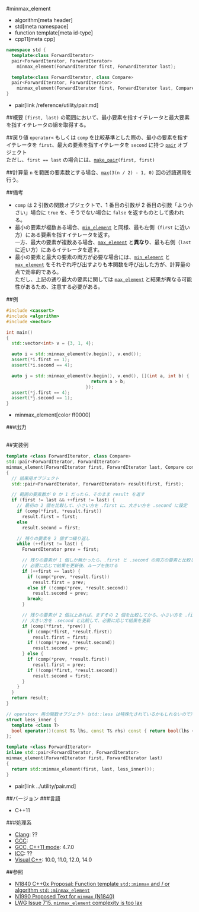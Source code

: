 #minmax_element
* algorithm[meta header]
* std[meta namespace]
* function template[meta id-type]
* cpp11[meta cpp]

```cpp
namespace std {
  template<class ForwardIterator>
  pair<ForwardIterator, ForwardIterator>
    minmax_element(ForwardIterator first, ForwardIterator last);

  template<class ForwardIterator, class Compare>
  pair<ForwardIterator, ForwardIterator>
    minmax_element(ForwardIterator first, ForwardIterator last, Compare comp);
}
```
* pair[link /reference/utility/pair.md]

##概要
`[first, last)` の範囲において、最小要素を指すイテレータと最大要素を指すイテレータの組を取得する。


##戻り値
`operator<` もしくは `comp` を比較基準とした際の、最小の要素を指すイテレータを `first`、最大の要素を指すイテレータを `second` に持つ [`pair`](/reference/utility/pair.md) オブジェクト  
ただし、`first == last` の場合には、[`make_pair`](/reference/utility/make_pair.md)`(first, first)`


##計算量
`n` を範囲の要素数とする場合、[`max`](max.md)`(3(n / 2) - 1, 0)` 回の述語適用を行う。


##備考
- `comp` は 2 引数の関数オブジェクトで、1 番目の引数が 2 番目の引数「より小さい」場合に `true` を、そうでない場合に `false` を返すものとして扱われる。
- 最小の要素が複数ある場合、[`min_element`](min_element.md) と同様、最も左側（`first` に近い方）にある要素を指すイテレータを返す。  
	一方、最大の要素が複数ある場合、[`max_element`](max_element.md) と**異なり**、最も右側（`last` に近い方）にあるイテレータを返す。
- 最小の要素と最大の要素の両方が必要な場合には、[`min_element`](min_element.md) と [`max_element`](max_element.md) をそれぞれ呼び出すよりも本関数を呼び出した方が、計算量の点で効率的である。  
	ただし、上記の通り最大の要素に関しては [`max_element`](max_element.md) と結果が異なる可能性があるため、注意する必要がある。


##例
```cpp
#include <cassert>
#include <algorithm>
#include <vector>

int main()
{
  std::vector<int> v = {3, 1, 4};

  auto i = std::minmax_element(v.begin(), v.end());
  assert(*i.first == 1);
  assert(*i.second == 4);

  auto j = std::minmax_element(v.begin(), v.end(), [](int a, int b) {
                                return a > b;
                              });
  assert(*j.first == 4);
  assert(*j.second == 1);
}
```
* minmax_element[color ff0000]

###出力
```
```


##実装例
```cpp
template <class ForwardIterator, class Compare>
std::pair<ForwardIterator, ForwardIterator>
minmax_element(ForwardIterator first, ForwardIterator last, Compare comp)
{
  // 結果用オブジェクト
  std::pair<ForwardIterator, ForwardIterator> result(first, first);

  // 範囲の要素数が 0 か 1 だったら、そのまま result を返す
  if (first != last && ++first != last) {
    // 最初の 2 個を比較して、小さい方を .first に、大きい方を .second に設定
    if (comp(*first, *result.first))
      result.first = first;
    else
      result.second = first;

    // 残りの要素を 2 個ずつ繰り返し
    while (++first != last) {
      ForwardIterator prev = first;

      // 残りの要素が 1 個しか無かったら、.first と .second の両方の要素と比較して、
      // 必要に応じで結果を更新後、ループを抜ける
      if (++first == last) {
        if (comp(*prev, *result.first))
          result.first = prev;
        else if (!comp(*prev, *result.second))
          result.second = prev;
        break;
      }

      // 残りの要素が 2 個以上あれば、まずその 2 個を比較してから、小さい方を .first と、
      // 大きい方を .second と比較して、必要に応じて結果を更新
      if (comp(*first, *prev)) {
        if (comp(*first, *result.first))
          result.first = first;
        if (!comp(*prev, *result.second))
          result.second = prev;
      } else {
        if (comp(*prev, *result.first))
          result.first = prev;
        if (!comp(*first, *result.second))
          result.second = first;
      }
    }
  }
  return result;
}

// operator< 用の関数オブジェクト（std::less は特殊化されているかもしれないので）
struct less_inner {
  template <class T>
  bool operator()(const T& lhs, const T& rhs) const { return bool(lhs < rhs); }
};

template <class ForwardIterator>
inline std::pair<ForwardIterator, ForwardIterator>
minmax_element(ForwardIterator first, ForwardIterator last)
{
  return std::minmax_element(first, last, less_inner());
}
```
* pair[link ../utility/pair.md]


##バージョン
###言語
- C++11

###処理系
- [Clang](/implementation.md#clang): ??
- [GCC](/implementation.md#gcc): 
- [GCC, C++11 mode](/implementation.md#gcc): 4.7.0
- [ICC](/implementation.md#icc): ??
- [Visual C++](/implementation.md#visual_cpp): 10.0, 11.0, 12.0, 14.0


##参照
- [N1840 C++0x Proposal: Function template `std::minmax` and / or algorithm `std::minmax_element`](http://www.open-std.org/jtc1/sc22/wg21/docs/papers/2005/n1840.pdf)
- [N1990 Proposed Text for `minmax` (N1840)](http://www.open-std.org/jtc1/sc22/wg21/docs/papers/2006/n1990.htm)
- [LWG Issue 715. `minmax_element` complexity is too lax](http://www.open-std.org/jtc1/sc22/wg21/docs/lwg-defects.html#715)

